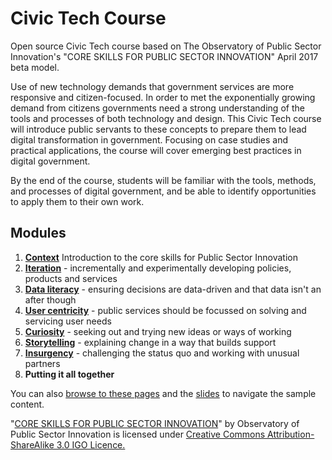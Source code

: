 # Civic Tech Course

Open source Civic Tech course based on The Observatory of Public Sector Innovation's "CORE SKILLS FOR PUBLIC SECTOR INNOVATION" April 2017 beta model.

Use of new technology demands that government services are more responsive and citizen-focused. In order to 
met the exponentially growing demand from citizens governments need a strong understanding of the tools and 
processes of both technology and design. This Civic Tech course will introduce public servants to these concepts to prepare 
them to lead digital transformation in government. Focusing on case studies and practical 
applications, the course will cover emerging best practices in digital government.

By the end of the course, students will be familiar with the tools, methods, and processes of digital 
government, and be able to identify opportunities to apply them to their own work.

## Modules

1. [**Context**](Context) Introduction to the core skills for Public Sector Innovation
1. [**Iteration**](Iteration) - incrementally and experimentally developing policies, products and services
1. [**Data literacy**](Data-literacy) - ensuring decisions are data-driven and that data isn't an after though
1. [**User centricity**](User-centricity) - public services should be focussed on solving and servicing user needs
1. [**Curiosity**](Curiosity) - seeking out and trying new ideas or ways of working
1. [**Storytelling**](Storytelling) - explaining change in a way that builds support
1. [**Insurgency**](Insurgency) - challenging the status quo and working with unusual partners
1. **Putting it all together**

You can also [browse to these pages](https://yowct.github.io/Civic-Tech-Course/) and the [slides](https://yowct.github.io/Civic-Tech-Course/Curiosity/slides-remark/) to navigate the sample content.

"[CORE SKILLS FOR PUBLIC SECTOR INNOVATION](https://www.oecd.org/media/oecdorg/satellitesites/opsi/contents/files/OECD_OPSI-core_skills_for_public_sector_innovation-201704.pdf)" by Observatory of Public Sector Innovation is licensed under [Creative Commons Attribution-ShareAlike 3.0 IGO Licence.](https://creativecommons.org/licenses/by-sa/3.0/igo/)
